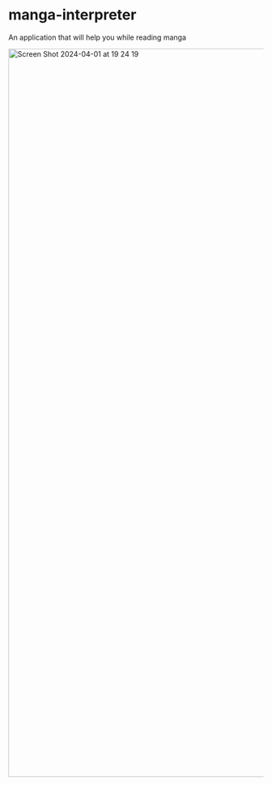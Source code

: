 # manga-interpreter

An application that will help you while reading manga



<img width="1440" alt="Screen Shot 2024-04-01 at 19 24 19" src="https://github.com/aliemre2023/manga-interpreter/assets/93014021/e96b64a6-c579-43f4-a2ca-44c5a42f631e">
